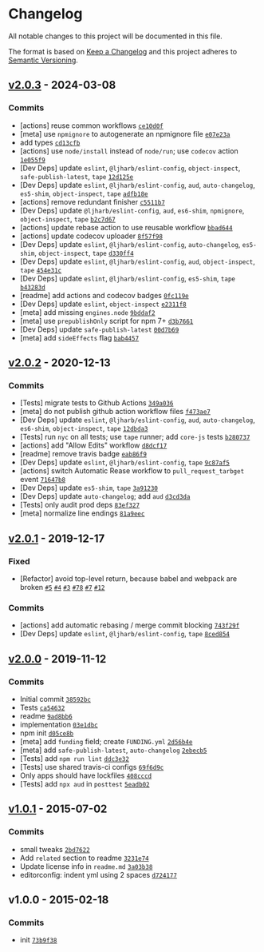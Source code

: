 # Changelog

All notable changes to this project will be documented in this file.

The format is based on [Keep a Changelog](https://keepachangelog.com/en/1.0.0/)
and this project adheres to [Semantic Versioning](https://semver.org/spec/v2.0.0.html).

## [v2.0.3](https://github.com/inspect-js/is-map/compare/v2.0.2...v2.0.3) - 2024-03-08

### Commits

- [actions] reuse common workflows [`ce10d0f`](https://github.com/inspect-js/is-map/commit/ce10d0f82fcec150b5d283202c1988887d618895)
- [meta] use `npmignore` to autogenerate an npmignore file [`e07e23a`](https://github.com/inspect-js/is-map/commit/e07e23affca99f469937dade44abc02e05a26739)
- add types [`cd13cfb`](https://github.com/inspect-js/is-map/commit/cd13cfb54647def94a0df9a276a92298891f7bdd)
- [actions] use `node/install` instead of `node/run`; use `codecov` action [`1e055f9`](https://github.com/inspect-js/is-map/commit/1e055f9ea79c6c7cb6f8182e644c08ae167d358b)
- [Dev Deps] update `eslint`, `@ljharb/eslint-config`, `object-inspect`, `safe-publish-latest`, `tape` [`12d125e`](https://github.com/inspect-js/is-map/commit/12d125ef5bd4d6cf0468f406bf3dd3b873aa3af9)
- [Dev Deps] update `eslint`, `@ljharb/eslint-config`, `aud`, `auto-changelog`, `es5-shim`, `object-inspect`, `tape` [`adfb18e`](https://github.com/inspect-js/is-map/commit/adfb18ee26fa3ecadfdb16657a5423dda4248ca3)
- [actions] remove redundant finisher [`c5511b7`](https://github.com/inspect-js/is-map/commit/c5511b79c739a08f7da40b9cae2391d10b4b613c)
- [Dev Deps] update `@ljharb/eslint-config`, `aud`, `es6-shim`, `npmignore`, `object-inspect`, `tape` [`b2c7d67`](https://github.com/inspect-js/is-map/commit/b2c7d674d2e78f5fb67a7e69b83ae177255fb8da)
- [actions] update rebase action to use reusable workflow [`bbad644`](https://github.com/inspect-js/is-map/commit/bbad64428c5b777070ed86130669211ec1645714)
- [actions] update codecov uploader [`8f57f98`](https://github.com/inspect-js/is-map/commit/8f57f98d3e3897fa82e87a155f05b7fdb174c222)
- [Dev Deps] update `eslint`, `@ljharb/eslint-config`, `auto-changelog`, `es5-shim`, `object-inspect`, `tape` [`d330ff4`](https://github.com/inspect-js/is-map/commit/d330ff4cbdbbce8402da928cab040e2c85126506)
- [Dev Deps] update `eslint`, `@ljharb/eslint-config`, `aud`, `object-inspect`, `tape` [`454e31c`](https://github.com/inspect-js/is-map/commit/454e31ccecaa2ac78c7397afe2b0101576ad5b11)
- [Dev Deps] update `eslint`, `@ljharb/eslint-config`, `es5-shim`, `tape` [`b43283d`](https://github.com/inspect-js/is-map/commit/b43283dcd906d2024d2b78448bf8b679922d791b)
- [readme] add actions and codecov badges [`0fc119e`](https://github.com/inspect-js/is-map/commit/0fc119ed01da39b3444478f7912447f6f298339f)
- [Dev Deps] update `eslint`, `object-inspect` [`e2311f8`](https://github.com/inspect-js/is-map/commit/e2311f8984f2e2efda5011b4636275bfa7b17e8d)
- [meta] add missing `engines.node` [`9bddaf2`](https://github.com/inspect-js/is-map/commit/9bddaf20a47fc5f359d171c8a7d43ac667d4680d)
- [meta] use `prepublishOnly` script for npm 7+ [`d3b7661`](https://github.com/inspect-js/is-map/commit/d3b76613fcd34381a1ccdf17f4ab6e3e892dfc5f)
- [Dev Deps] update `safe-publish-latest` [`00d7b69`](https://github.com/inspect-js/is-map/commit/00d7b69c315b9404b49c8d0ca85774f739f25a61)
- [meta] add `sideEffects` flag [`bab4457`](https://github.com/inspect-js/is-map/commit/bab445707d11d590f2650f43b58bf9fa8dd664d1)

## [v2.0.2](https://github.com/inspect-js/is-map/compare/v2.0.1...v2.0.2) - 2020-12-13

### Commits

- [Tests] migrate tests to Github Actions [`349a036`](https://github.com/inspect-js/is-map/commit/349a0362a744d024937a4356134389cbebf0c1a7)
- [meta] do not publish github action workflow files [`f473ae7`](https://github.com/inspect-js/is-map/commit/f473ae777d15c5d247002f5aaa52ed4ada3a5dd4)
- [Dev Deps] update `eslint`, `@ljharb/eslint-config`, `aud`, `auto-changelog`, `es6-shim`, `object-inspect`, `tape` [`12dbda3`](https://github.com/inspect-js/is-map/commit/12dbda37a97c0dab0a3874a6cff086cd44f1c94c)
- [Tests] run `nyc` on all tests; use `tape` runner; add `core-js` tests [`b280737`](https://github.com/inspect-js/is-map/commit/b280737c513588fef4b88c16328627744c8ab946)
- [actions] add "Allow Edits" workflow [`d8dcf17`](https://github.com/inspect-js/is-map/commit/d8dcf17dd6b1cc09b8de369aa87188f469297b7c)
- [readme] remove travis badge [`eab86f9`](https://github.com/inspect-js/is-map/commit/eab86f94cca4941861784e5eb8b7ca05e847e0b5)
- [Dev Deps] update `eslint`, `@ljharb/eslint-config`, `tape` [`9c87af5`](https://github.com/inspect-js/is-map/commit/9c87af5008a4ff79bffc3a6de55bf2d65979db6d)
- [actions] switch Automatic Rease workflow to `pull_request_tarbget` event [`71647b8`](https://github.com/inspect-js/is-map/commit/71647b805066ecbc096d5742fd69046d22f2b5c4)
- [Dev Deps] update `es5-shim`, `tape` [`3a91230`](https://github.com/inspect-js/is-map/commit/3a912305d7d836e8d6e4f80e9047e3beff8ea887)
- [Dev Deps] update `auto-changelog`; add `aud` [`d3cd3da`](https://github.com/inspect-js/is-map/commit/d3cd3da9008756a02c2b26b45292c477bf9594a9)
- [Tests] only audit prod deps [`83ef327`](https://github.com/inspect-js/is-map/commit/83ef327c62d54a48193bf95ed8cb6c4dff0a2035)
- [meta] normalize line endings [`81a9eec`](https://github.com/inspect-js/is-map/commit/81a9eec713f8e309fa1f0ffb7e4b154c359b367b)

## [v2.0.1](https://github.com/inspect-js/is-map/compare/v2.0.0...v2.0.1) - 2019-12-17

### Fixed

- [Refactor] avoid top-level return, because babel and webpack are broken [`#5`](https://github.com/inspect-js/is-map/issues/5) [`#4`](https://github.com/inspect-js/is-map/issues/4) [`#3`](https://github.com/inspect-js/is-map/issues/3) [`#78`](https://github.com/inspect-js/node-deep-equal/issues/78) [`#7`](https://github.com/es-shims/Promise.allSettled/issues/7) [`#12`](https://github.com/airbnb/js-shims/issues/12)

### Commits

- [actions] add automatic rebasing / merge commit blocking [`743f29f`](https://github.com/inspect-js/is-map/commit/743f29fc527b4a8a56a7045ad3d56ecfc798b1a3)
- [Dev Deps] update `eslint`, `@ljharb/eslint-config`, `tape` [`8ced854`](https://github.com/inspect-js/is-map/commit/8ced854c842c86cb126b86618cb4f90ef6a04f2b)

## [v2.0.0](https://github.com/inspect-js/is-map/compare/v1.0.1...v2.0.0) - 2019-11-12

### Commits

- Initial commit [`38592bc`](https://github.com/inspect-js/is-map/commit/38592bcb928d97b244cca6cee91142a44bcf5ab1)
- Tests [`ca54632`](https://github.com/inspect-js/is-map/commit/ca546326943385052e8b5a04377f1f8b110b7306)
- readme [`9ad8bb6`](https://github.com/inspect-js/is-map/commit/9ad8bb6bc2fb295ada21e1cd901c89aa55acad37)
- implementation [`03e1dbc`](https://github.com/inspect-js/is-map/commit/03e1dbc64eb09e6caba919c9ae5662992f0a9b52)
- npm init [`d05ce8b`](https://github.com/inspect-js/is-map/commit/d05ce8b0ad797c97ed23a7730a9e211e5fe0fe92)
- [meta] add `funding` field; create `FUNDING.yml` [`2d56b4e`](https://github.com/inspect-js/is-map/commit/2d56b4e2a44e6eb4557d9d192a863c92b68c6597)
- [meta] add `safe-publish-latest`, `auto-changelog` [`2ebecb5`](https://github.com/inspect-js/is-map/commit/2ebecb5a3fe5fa682d5d04d1cd87f4d88ba22ec9)
- [Tests] add `npm run lint` [`ddc3e32`](https://github.com/inspect-js/is-map/commit/ddc3e320c3d181b9111dd3a86df486604710e08c)
- [Tests] use shared travis-ci configs [`69f6d9c`](https://github.com/inspect-js/is-map/commit/69f6d9c52a06dda27419eb41572b8db6009f6d49)
- Only apps should have lockfiles [`408cccd`](https://github.com/inspect-js/is-map/commit/408cccdc824c017547573d816b2201e9cfb9a292)
- [Tests] add `npx aud` in `posttest` [`5eadb02`](https://github.com/inspect-js/is-map/commit/5eadb02075754732df3532bc2e98ca6307c46537)

## [v1.0.1](https://github.com/inspect-js/is-map/compare/v1.0.0...v1.0.1) - 2015-07-02

### Commits

- small tweaks [`2bd7622`](https://github.com/inspect-js/is-map/commit/2bd762263930d4f72eedd3a54678e1692062d53f)
- Add `related` section to readme [`3231e74`](https://github.com/inspect-js/is-map/commit/3231e748fbf1d4d7d1662b8a559e73cc1e69468b)
- Update license info in `readme.md` [`3a03b38`](https://github.com/inspect-js/is-map/commit/3a03b387b798d5eda09965dcf63e0c9fb9c7ddac)
- editorconfig: indent yml using 2 spaces [`d724177`](https://github.com/inspect-js/is-map/commit/d724177b7eb103174cd9ca1dce4a914e3dfdb1cd)

## v1.0.0 - 2015-02-18

### Commits

- init [`73b9f38`](https://github.com/inspect-js/is-map/commit/73b9f38e3d3c0435e639a7e054714d71b6ddae9b)
